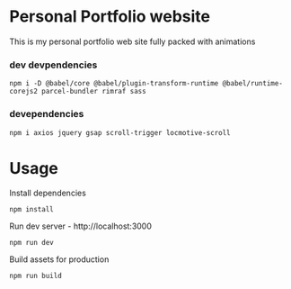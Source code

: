 
# Personal Portfolio website
This is my personal portfolio web site fully packed with animations

### dev devpendencies

```
npm i -D @babel/core @babel/plugin-transform-runtime @babel/runtime-corejs2 parcel-bundler rimraf sass
```

### devependencies

```
npm i axios jquery gsap scroll-trigger locmotive-scroll
```
# Usage

Install dependencies

```
npm install
```

Run dev server - http://localhost:3000

```
npm run dev
```

Build assets for production

```
npm run build
```